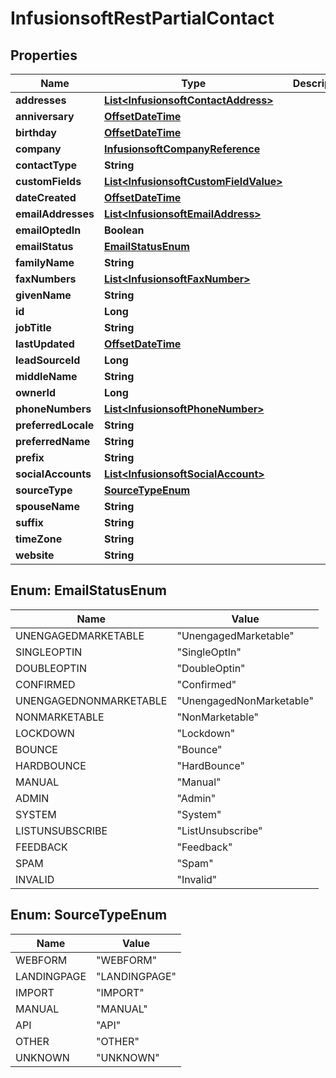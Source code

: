 
# InfusionsoftRestPartialContact

## Properties
Name | Type | Description | Notes
------------ | ------------- | ------------- | -------------
**addresses** | [**List&lt;InfusionsoftContactAddress&gt;**](InfusionsoftContactAddress.md) |  |  [optional]
**anniversary** | [**OffsetDateTime**](OffsetDateTime.md) |  |  [optional]
**birthday** | [**OffsetDateTime**](OffsetDateTime.md) |  |  [optional]
**company** | [**InfusionsoftCompanyReference**](InfusionsoftCompanyReference.md) |  |  [optional]
**contactType** | **String** |  |  [optional]
**customFields** | [**List&lt;InfusionsoftCustomFieldValue&gt;**](InfusionsoftCustomFieldValue.md) |  |  [optional]
**dateCreated** | [**OffsetDateTime**](OffsetDateTime.md) |  |  [optional]
**emailAddresses** | [**List&lt;InfusionsoftEmailAddress&gt;**](InfusionsoftEmailAddress.md) |  |  [optional]
**emailOptedIn** | **Boolean** |  |  [optional]
**emailStatus** | [**EmailStatusEnum**](#EmailStatusEnum) |  |  [optional]
**familyName** | **String** |  |  [optional]
**faxNumbers** | [**List&lt;InfusionsoftFaxNumber&gt;**](InfusionsoftFaxNumber.md) |  |  [optional]
**givenName** | **String** |  |  [optional]
**id** | **Long** |  |  [optional]
**jobTitle** | **String** |  |  [optional]
**lastUpdated** | [**OffsetDateTime**](OffsetDateTime.md) |  |  [optional]
**leadSourceId** | **Long** |  |  [optional]
**middleName** | **String** |  |  [optional]
**ownerId** | **Long** |  |  [optional]
**phoneNumbers** | [**List&lt;InfusionsoftPhoneNumber&gt;**](InfusionsoftPhoneNumber.md) |  |  [optional]
**preferredLocale** | **String** |  |  [optional]
**preferredName** | **String** |  |  [optional]
**prefix** | **String** |  |  [optional]
**socialAccounts** | [**List&lt;InfusionsoftSocialAccount&gt;**](InfusionsoftSocialAccount.md) |  |  [optional]
**sourceType** | [**SourceTypeEnum**](#SourceTypeEnum) |  |  [optional]
**spouseName** | **String** |  |  [optional]
**suffix** | **String** |  |  [optional]
**timeZone** | **String** |  |  [optional]
**website** | **String** |  |  [optional]


<a name="EmailStatusEnum"></a>
## Enum: EmailStatusEnum
Name | Value
---- | -----
UNENGAGEDMARKETABLE | &quot;UnengagedMarketable&quot;
SINGLEOPTIN | &quot;SingleOptIn&quot;
DOUBLEOPTIN | &quot;DoubleOptin&quot;
CONFIRMED | &quot;Confirmed&quot;
UNENGAGEDNONMARKETABLE | &quot;UnengagedNonMarketable&quot;
NONMARKETABLE | &quot;NonMarketable&quot;
LOCKDOWN | &quot;Lockdown&quot;
BOUNCE | &quot;Bounce&quot;
HARDBOUNCE | &quot;HardBounce&quot;
MANUAL | &quot;Manual&quot;
ADMIN | &quot;Admin&quot;
SYSTEM | &quot;System&quot;
LISTUNSUBSCRIBE | &quot;ListUnsubscribe&quot;
FEEDBACK | &quot;Feedback&quot;
SPAM | &quot;Spam&quot;
INVALID | &quot;Invalid&quot;


<a name="SourceTypeEnum"></a>
## Enum: SourceTypeEnum
Name | Value
---- | -----
WEBFORM | &quot;WEBFORM&quot;
LANDINGPAGE | &quot;LANDINGPAGE&quot;
IMPORT | &quot;IMPORT&quot;
MANUAL | &quot;MANUAL&quot;
API | &quot;API&quot;
OTHER | &quot;OTHER&quot;
UNKNOWN | &quot;UNKNOWN&quot;



